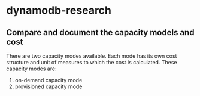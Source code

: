# dynamodb-research

## Compare and document the capacity models and cost

There are two capacity modes available. Each mode has its own cost structure and unit of measures to which the cost is calculated. These capacity modes are: 
1. on-demand capacity mode
2. provisioned capacity mode

